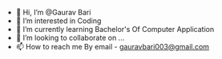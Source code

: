 - 👋 Hi, I’m @Gaurav Bari
- 👀 I’m interested in Coding
- 🌱 I’m currently learning Bachelor's Of Computer Application
- 💞️ I’m looking to collaborate on ...
- 📫 How to reach me By email - gauravbari003@gmail.com

<!---
gauravbari003/gauravbari003 is a ✨ special ✨ repository because its `README.md` (this file) appears on your GitHub profile.
You can click the Preview link to take a look at your changes.
--->
